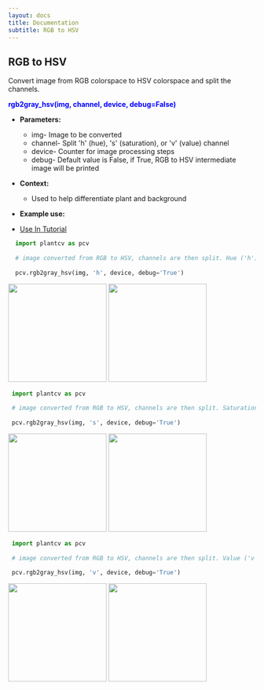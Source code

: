 ```yaml
---
layout: docs
title: Documentation
subtitle: RGB to HSV
---
```


## RGB to HSV

Convert image from RGB colorspace to HSV colorspace and split the channels.

<font color='blue'>**rgb2gray_hsv(img, channel, device, debug=False)**</font> 
    
- **Parameters:**   
  - img- Image to be converted
  - channel- Split 'h' (hue), 's' (saturation), or 'v' (value) channel
  - device- Counter for image processing steps
  - debug- Default value is False, if True, RGB to HSV intermediate image will be printed 

- **Context:**  
  - Used to help differentiate plant and background

- **Example use:**

 - [Use In Tutorial]()
 
  ```python
    import plantcv as pcv
    
    # image converted from RGB to HSV, channels are then split. Hue ('h') channel is outputed.
    
    pcv.rgb2gray_hsv(img, 'h', device, debug='True')
  ```
  
  <a href="{{site.baseurl}}/img/documentation_images/rgb2hsv/Dr7AB001192-2014-02-04 17_01_09-D001dr_012014-VIS_SV_180_z500.png" target="_blank"><img src="{{site.baseurl}}/img/documentation_images/rgb2hsv/Dr7AB001192-2014-02-04 17_01_09-D001dr_012014-VIS_SV_180_z500.png" width="200"></a>   <a href="{{site.baseurl}}/img/documentation_images/rgb2hsv/1_hsv_hue.png" target="_blank"><img src="{{site.baseurl}}/img/documentation_images/rgb2hsv/1_hsv_hue.png" width="200"></a>

   ```python
    import plantcv as pcv
    
    # image converted from RGB to HSV, channels are then split. Saturation ('s') channel is outputed.
    
    pcv.rgb2gray_hsv(img, 's', device, debug='True')
  ```  

  <a href="{{site.baseurl}}/img/documentation_images/rgb2hsv/Dr7AB001192-2014-02-04 17_01_09-D001dr_012014-VIS_SV_180_z500.png" target="_blank"><img src="{{site.baseurl}}/img/documentation_images/rgb2hsv/Dr7AB001192-2014-02-04 17_01_09-D001dr_012014-VIS_SV_180_z500.png" width="200"></a>   <a href="{{site.baseurl}}/img/documentation_images/rgb2hsv/1_hsv_saturation.png" target="_blank"><img src="{{site.baseurl}}/img/documentation_images/rgb2hsv/1_hsv_saturation.png" width="200"></a>

   
   ```python
    import plantcv as pcv
    
    # image converted from RGB to HSV, channels are then split. Value ('v') channel is outputed.
    
    pcv.rgb2gray_hsv(img, 'v', device, debug='True')
  ```  
  
  <a href="{{site.baseurl}}/img/documentation_images/rgb2hsv/Dr7AB001192-2014-02-04 17_01_09-D001dr_012014-VIS_SV_180_z500.png" target="_blank"><img src="{{site.baseurl}}/img/documentation_images/rgb2hsv/Dr7AB001192-2014-02-04 17_01_09-D001dr_012014-VIS_SV_180_z500.png" width="200"></a>   <a href="{{site.baseurl}}/img/documentation_images/rgb2hsv/1_hsv_value.png" target="_blank"><img src="{{site.baseurl}}/img/documentation_images/rgb2hsv/1_hsv_value.png" width="200"></a>


